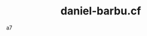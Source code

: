 <script>
  var link = document.createElement("link"); link.rel = "icon"; link.href = "/favico.png";
  document.getElementsByTagName("head")[0].appendChild(link);
</script>

# <center>daniel-barbu.cf<center>

a7
